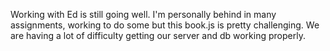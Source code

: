 Working with Ed is still going well. I'm personally behind in many assignments, working to do some but this book.js is pretty challenging. We are having a lot of difficulty getting our server and db working properly.
